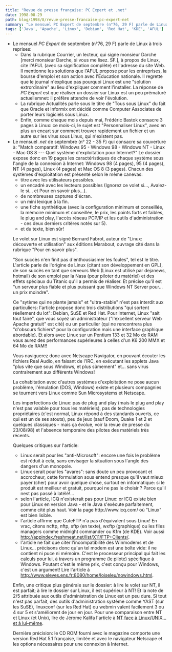 ```yaml
---
title: "Revue de presse française: PC Expert et .net"
date: 1998-08-29
path: blog/1998/8/revue-presse-francaise-pc-expert-net
summary: "Le mensuel PC Expert de septembre (n°76, 29 F) parle de Linux à trois reprises: Dans la rubrique Courrier, un lecteur, qui signe monsieur Darche [merci monsieur Darche, si vous me lisez."
tags: ['Java', 'Apache', 'Linux', 'Debian', 'Red Hat', 'KDE', 'AFUL']
---
```


<UL>

<LI>
Le mensuel <EM>PC Expert</EM> de septembre (n°76, 29 F) parle de Linux à trois
reprises:
<UL>

<LI>Dans la rubrique Courrier, un lecteur, qui signe monsieur Darche
[merci monsieur Darche, si vous me lisez. SF.], à
propos de Linux, cite l'AFUL (avec sa signification complète) et
l'adresse du site Web. Il mentionne les solutions que l'AFUL propose
pour les entreprises, la bourse d'emploi et son action avec l'Education
nationale. Il regrette que le journal n'explique pas pourquoi Linux est
une "solution extrordinaire" au lieu d'expliquer comment l'installer. La
réponse de <EM>PC Expert</EM> est que réaliser un dossier sur Linux est un peu
prématuré actuellemnet: il préfère attendre de voir l'évolution.
<LI>La rubrique Actualités parle sous le titre de "Tous sous Linux" du
fait que Oracle et Informix ont décidé comme Computer Associates de
porter leurs logiciels sous Linux.
<LI>Enfin, comme chaque mois depuis mai, Frédéric Bastok consacre 3 pages
à Linux: ce mois-ci, le sujet est "Personnaliser Linux", avec en plus
un encart sur comment trouver rapidement un fichier et un autre sur les
virus sous Linux, qui n'existent pas.
</UL>


<LI>
Le mensuel <EM>.net</EM> de septembre (n° 22 - 35 F) qui consacre
sa couverture à: "Match comparatif: Windows 95 - Windows 98 - Windows
NT - Linux - Mac OS 8 --- Quel système d'exploitation pour Internet?"
Le dossier expose donc en 19 pages les caractéristiques de chaque système
sous l'angle de la connexion à Internet: Windows 98 (4 pages), 95 (4
pages), NT (4 pages), Linux (4 pages) et Mac OS 8 (3 pages).  Chacun des
systèmes d'exploitation est présenté selon le même canevas:
<UL>

<LI>titre avec les utilisateurs possibles.
<LI>un encadré avec les lecteurs possibles (Ignorez ce volet si...,
Avalez-le si... et Pour en savoir plus...).
<LI>de nombreuses captures d'écran.
<LI>un mini lexique à la fin.
<LI>une fiche synthétique (avec la configuration minimum et conseillée, la
mémoire minimum et conseillée, le prix, les points forts et faibles, le
plug and play, l'accès réseau PCP/IP et les outils d'administration -
ces deux derniers critères notés sur 5).
<LI>et du texte, bien sûr!
</UL>

<P>
Le volet sur Linux est signé Bernard Fabrot, auteur de "Linux:
découverte et utilisation" aux éditions Marabout, ouvrage cité dans la
rubrique "Pour en savoir plus".
</P>

<P>
"Son succès n'en finit pas d'enthousiasmer les foules", tel est le
titre. L'article parle de l'origine de Linux (citant son développement
en GPL), de son succès en tant que serveurs Web (Linux est utilisé par
dejanews, hotmail) de son emploi par la Nasa (pour piloter du matériel)
et des effets spéciaux du Titanic qu'il a permis de réaliser. Et précise
qu'il est "un serveur plus fiable et plus puissant que Windows NT Server
pour... un prix moindre".
</P>

<P>
Ce "sytème qui ne plante jamais" et "ultra-stable" n'est pas interdit
aux particuliers: l'article propose donc trois distributions "qui
sortent réellement du lot": Debian, SuSE et Red Hat. Pour Internet,
Linux "sait tout faire", que vous soyez un administrateur ("l'excellent
serveur Web Apache gratuit" est cité) ou un particulier (qui ne
rencontrera plus "d'obscurs fichiers" pour la configuration mais une
interface graphique abordable). Et alors avec Linux sur un Pentium 133
et 32 Mo de RAM vous aurez des performances supérieures à celles d'un K6
200 MMX et 64 Mo de RAM!!
</P>

<P>
Vous naviguerez donc avec Netscape Navigator, en pouvant écouter les
fichiers Real Audio, en faisant de l'IRC, en exécutant les applets Java
"plus vite que sous Windows, et plus sûmement" et... sans virus
contrairement aux différents Windows!
</P>

<P>
La cohabitation avec d'autres systèmes d'exploitation ne pose aucun
problème, l'émulation (DOS, Windows) existe et plusieurs compagnies se
tournent vers Linux comme Sun Microsystems et Netscape.
</P>

<P>
Les imperfections de Linux: pas de plug and play (mais le plug and play
n'est pas valable pour tous les matériels), pas de technologies
propriétaires (c'est normal, Linux répond à des standards ouverts, ce
qui est un de ses atouts), peu de jeux (sauf Doom, Quake 1 et 2 et
quelques classiques - mais ça évolue, voir la revue de presse du
23/08/98) et l'absence temporaire des pilotes des matériels très
récents.
</P>

<P>
Quelques critiques sur l'article:
</P>

<UL>

<LI>Linux serait pour les "anti-Microsoft": encore une fois le problème
est réduit à cela, sans envisager la situation sous l'angle des dangers
d'un monopole.
<LI>Linux serait pour les "avares": sans doute un peu provocant et
accrocheur, cette formulation sous entend presque qu'il vaut mieux payer
(cher) pour avoir quelque chose, surtout en informatique: si le produit
est meilleur et gratuit, pourquoi ne pas le choisir ? Parce qu'il nest
pas passé à latélé!...
<LI>selon l'article, ICQ n'existerait pas pour Linux: or ICQ existe
bien pour Linux en version Java - et le Java s'exécute parfaitement,
comme cité plus haut. Voir la page http://www.icq.com/ où "Linux"
est bien lisible.
<LI>l'article affirme que CuteFTP n'a pas d'équivalent sous Linux! En
vrac, citons ncftp, nftp, sftp (en texte), wxftp (graphique) ou les
files managers comme midnight commander ou Kfm (de KDE).  Voir aussi
<A HREF="http://appindex.freshmeat.net/list/X11/FTP+Clients/">
http://appindex.freshmeat.net/list/X11/FTP+Clients/</A>.
<LI>l'article ne fait que citer l'incompatibilité des Winmodems
et de Linux... précisons donc qu'un tel modem est une boîte
vide: il ne contient ni puce ni mémoire. C'est le processeur
principal qui fait les calculs pour lui, à travers un programme
(le pilote) spécifique à Windows. Poutant c'est le même prix,
c'est conçu pour Windows, c'est un argument! Lire l'article à <A HREF="http://www.eleves.ens.fr:8080/home/loiseleu/nowindows.html">http://www.eleves.ens.fr:8080/home/loiseleu/nowindows.html</A>.
</UL>

<P>
Enfin, une critique plus générale sur le dossier: à lire le volet sur
NT, il est parfait; à lire le dossier sur Linux, il est supérieur à NT!
Et la note de 2/5 attribuée aux outils d'administration de Linux est
un peu dure. Si tout n'est pas parfait, des outils d'administration
système comme YAST (sur les SuSE), linuxconf (sur les Red Hat) ou
webmin valent facilement 3 ou 4 sur 5 et s'améliorent de jour en jour.
Pour une comparaison entre NT et Linux (et Unix), lire de Jérome Kalifa
l'article à <A HREF="http://www.linux-center.org/articles/9807/NT.html">NT face à Linux/UNIX... et à lui-même</A>.  </P>

<P>
Dernière précision: le CD ROM fourni avec le magazine comporte une
version Red Hat 5.1 française, limitée et avec le navigateur Netscape
et les options nécessaires pour une connexion à Internet.  </P>


</UL>


